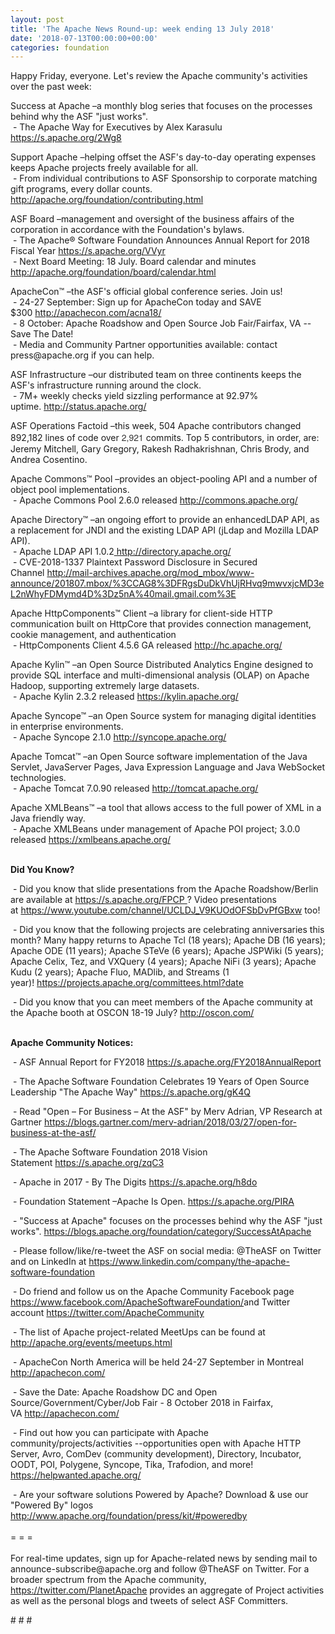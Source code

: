 ```yaml
---
layout: post
title: 'The Apache News Round-up: week ending 13 July 2018'
date: '2018-07-13T00:00:00+00:00'
categories: foundation
---
```

<p>Happy Friday, everyone. Let's review the Apache community's activities over the past week:</p> 
  <p>Success at Apache&nbsp;–a monthly blog series that focuses on the processes behind why the ASF &quot;just works&quot;.<br />&nbsp;- The Apache Way for Executives by Alex Karasulu <a href="https://s.apache.org/2Wg8">https://s.apache.org/2Wg8</a></p> 
  <p>Support Apache –helping offset the ASF's day-to-day operating expenses keeps Apache projects freely available for all.<br />&nbsp;- From individual contributions to ASF Sponsorship to corporate matching gift programs, every dollar counts. <a href="http://apache.org/foundation/contributing.html">http://apache.org/foundation/contributing.html</a></p> 
  <p>ASF Board –management and oversight of the business affairs of the corporation in accordance with the Foundation's bylaws.<br />&nbsp;-&nbsp;The Apache® Software Foundation Announces Annual Report for 2018 Fiscal Year&nbsp;<a href="https://s.apache.org/VVyr">https://s.apache.org/VVyr</a><br />&nbsp;- Next Board Meeting: 18 July. Board calendar and minutes <a href="http://apache.org/foundation/board/calendar.html">http://apache.org/foundation/board/calendar.html</a></p> 
  <p>ApacheCon™ –the ASF's official global conference series. Join us!<br />&nbsp;- 24-27 September: Sign up for ApacheCon today and SAVE $300&nbsp;<a href="http://apachecon.com/acna18/">http://apachecon.com/acna18/</a><br />&nbsp;- 8 October: Apache Roadshow and Open Source Job Fair/Fairfax, VA --Save The Date!<br />&nbsp;- Media and Community Partner opportunities available: contact press@apache.org if you can help.</p> 
  <p>ASF Infrastructure –our distributed team on three continents keeps the ASF's infrastructure running around the clock.<br />&nbsp;- 7M+ weekly checks yield sizzling performance at 92.97% uptime.&nbsp;<a href="http://status.apache.org/">http://status.apache.org/</a></p> 
  <p>ASF Operations Factoid&nbsp;–this week, 504 Apache contributors changed 892,182 lines of code over <font color="#333333" face="Helvetica Neue, Helvetica, Arial, sans-serif"><span style="font-size: 14px;">2,921</span></font>&nbsp;commits. Top 5 contributors, in order, are: Jeremy Mitchell, Gary Gregory, Rakesh Radhakrishnan, Chris Brody, and Andrea Cosentino.</p> 
  <p>Apache Commons™ Pool –provides an object-pooling API and a number of object pool implementations.<br />&nbsp;- Apache Commons Pool 2.6.0 released&nbsp;<a href="http://commons.apache.org/">http://commons.apache.org/</a></p> 
  <p>Apache Directory™ –an ongoing effort to provide an enhancedLDAP API, as a replacement for JNDI and the existing LDAP API (jLdap and Mozilla LDAP API).<br />&nbsp;-&nbsp;Apache LDAP API 1.0.2<a href="http://directory.apache.org/">&nbsp;http://directory.apache.org/</a><br />&nbsp;-&nbsp;CVE-2018-1337 Plaintext Password Disclosure in Secured Channel&nbsp;<a href="http://mail-archives.apache.org/mod_mbox/www-announce/201807.mbox/%3CCAG8%3DFRgsDuDkVhUjRHvq9mwvxjcMD3eL2nWhyFDMymd4D%3Dz5nA%40mail.gmail.com%3E">http://mail-archives.apache.org/mod_mbox/www-announce/201807.mbox/%3CCAG8%3DFRgsDuDkVhUjRHvq9mwvxjcMD3eL2nWhyFDMymd4D%3Dz5nA%40mail.gmail.com%3E</a></p> 
  <p>Apache HttpComponents™ Client –a library for client-side HTTP communication built on HttpCore that provides connection management, cookie management, and authentication<br />&nbsp;-&nbsp;HttpComponents Client 4.5.6 GA released&nbsp;<a href="http://hc.apache.org/">http://hc.apache.org/</a></p> 
  <p>Apache Kylin™ –an Open Source Distributed Analytics Engine designed to provide SQL interface and multi-dimensional analysis (OLAP) on Apache Hadoop, supporting extremely large datasets.<br />&nbsp;- Apache Kylin 2.3.2 released&nbsp;<a href="https://kylin.apache.org/">https://kylin.apache.org/</a></p> 
  <p>Apache Syncope™ –an Open Source system for managing digital identities in enterprise environments.<br />&nbsp;- Apache Syncope 2.1.0&nbsp;<a href="http://syncope.apache.org/">http://syncope.apache.org/</a></p> 
  <p>Apache Tomcat™ –an Open Source software implementation of the Java Servlet, JavaServer Pages, Java Expression Language and Java WebSocket technologies.<br />&nbsp;- Apache Tomcat 7.0.90 released&nbsp;<a href="http://tomcat.apache.org/">http://tomcat.apache.org/</a></p> 
  <p>Apache XMLBeans™ –a tool that allows access to the full power of XML in a Java friendly way.<br />&nbsp;-&nbsp;Apache XMLBeans under management of Apache POI project; 3.0.0 released&nbsp;<a href="https://xmlbeans.apache.org/">https://xmlbeans.apache.org/</a></p> 
  <p><strong><br />Did You Know?</strong></p> 
  <div> 
    <p>&nbsp;- Did you know that slide presentations from the Apache Roadshow/Berlin are available at <a href="https://s.apache.org/FPCP">https://s.apache.org/FPCP&nbsp;</a>? Video presentations at&nbsp;<a href="https://www.youtube.com/channel/UCLDJ_V9KUOdOFSbDvPfGBxw">https://www.youtube.com/channel/UCLDJ_V9KUOdOFSbDvPfGBxw</a> too!</p> 
    <p>&nbsp;- Did you know that the following projects are celebrating anniversaries this month? Many happy returns to Apache Tcl (18 years); Apache DB (16 years); Apache ODE (11 years); Apache STeVe (6 years);&nbsp;Apache JSPWiki (5 years); Apache Celix, Tez, and VXQuery (4 years); Apache NiFi (3 years); Apache Kudu (2 years); Apache Fluo, MADlib, and Streams (1 year)!&nbsp;<a href="https://projects.apache.org/committees.html?date">https://projects.apache.org/committees.html?date</a></p> 
    <p>&nbsp;- Did you know that you can meet members of the Apache community at the Apache booth at OSCON 18-19 July?&nbsp;<a href="http://oscon.com/">http://oscon.com/</a></p> 
    <p><strong><br />Apache Community Notices:</strong></p> 
  </div> 
  <p>&nbsp;- ASF Annual Report for FY2018&nbsp;<a href="https://s.apache.org/FY2018AnnualReport">https://s.apache.org/FY2018AnnualReport</a> </p> 
  <p>&nbsp;- The Apache<span style="font-size: 10.8333px;"> </span>Software Foundation Celebrates 19 Years of Open Source Leadership &quot;The Apache Way&quot;&nbsp;<a href="https://s.apache.org/gK4Q">https://s.apache.org/gK4Q</a></p> 
  <p>&nbsp;- Read &quot;Open – For Business – At the ASF&quot; by Merv Adrian, VP Research at Gartner&nbsp;<a href="https://blogs.gartner.com/merv-adrian/2018/03/27/open-for-business-at-the-asf/">https://blogs.gartner.com/merv-adrian/2018/03/27/open-for-business-at-the-asf/</a><br /></p> 
  <p>&nbsp;- The Apache Software Foundation 2018 Vision Statement&nbsp;<a href="https://s.apache.org/zqC3">https://s.apache.org/zqC3</a></p> 
  <p>&nbsp;- Apache in 2017 - By The Digits&nbsp;<a href="https://s.apache.org/h8do">https://s.apache.org/h8do</a></p> 
  <p>&nbsp;- Foundation Statement –Apache Is Open. <a href="https://s.apache.org/PIRA">https://s.apache.org/PIRA</a></p> 
  <div> 
    <p>&nbsp;- &quot;Success at Apache&quot; focuses on the processes behind why the ASF &quot;just works&quot;. <a href="https://blogs.apache.org/foundation/category/SuccessAtApache">https://blogs.apache.org/foundation/category/SuccessAtApache</a></p> 
  </div> 
  <div> 
    <p>&nbsp;- Please follow/like/re-tweet the ASF on social media: @TheASF on Twitter and on LinkedIn at <a href="https://www.linkedin.com/company/the-apache-software-foundation">https://www.linkedin.com/company/the-apache-software-foundation</a></p> 
    <p>&nbsp;- Do friend and follow us on the Apache Community Facebook page <a href="https://www.facebook.com/ApacheSoftwareFoundation/">https://www.facebook.com/ApacheSoftwareFoundation/</a>and Twitter account <a href="https://twitter.com/ApacheCommunity">https://twitter.com/ApacheCommunity</a></p> 
  </div> 
  <div> 
    <p><a href="https://feathercast.apache.org/"></a></p> 
  </div> 
  <div> 
    <p>&nbsp;- The list of Apache project-related MeetUps can be found at <a href="https://twitter.com/ApacheCommunity">http://apache.org/events/meetups.html</a></p> 
  </div> 
  <div> 
    <p>&nbsp;- ApacheCon North America&nbsp;will be held 24-27 September in Montreal <a href="http://apachecon.com/">http://apachecon.com/</a></p> 
    <p>&nbsp;- Save the Date: Apache Roadshow DC and Open Source/Government/Cyber/Job Fair - 8 October 2018 in Fairfax, VA&nbsp;<a href="http://apachecon.com/">http://apachecon.com/</a></p> 
    <p>&nbsp;- Find out how you can participate with Apache community/projects/activities --opportunities open with Apache HTTP Server, Avro, ComDev (community development), Directory, Incubator, OODT, POI, Polygene, Syncope, Tika, Trafodion, and more! <a href="https://helpwanted.apache.org/">https://helpwanted.apache.org/</a></p> 
  </div> 
  <div>&nbsp;- Are your software solutions Powered by Apache? Download &amp; use our &quot;Powered By&quot; logos <a href="http://www.apache.org/foundation/press/kit/#poweredby">http://www.apache.org/foundation/press/kit/#poweredby</a></div> 
  <div><br /></div> 
  <div>= = =</div> 
  <div><br /></div> 
  <div>For real-time updates, sign up for Apache-related news by sending mail to announce-subscribe@apache.org and follow @TheASF on Twitter. For a broader spectrum from the Apache community, <a href="https://twitter.com/PlanetApache">https://twitter.com/PlanetApache</a> provides an aggregate of Project activities as well as the personal blogs and tweets of select ASF Committers.</div> 
  <p># # #</p>

